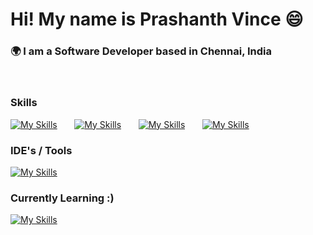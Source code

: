 
Hi! My name is Prashanth Vince 😄
========================================================================================================================================

 ### 🌍 I am a Software Developer based in Chennai, India
<br/>

### Skills
[![My Skills](https://skillicons.dev/icons?i=html,css,bootstrap)](https://skillicons.dev) &nbsp;&nbsp;&nbsp;&nbsp;&nbsp; [![My Skills](https://skillicons.dev/icons?i=js,java)](https://skillicons.dev) &nbsp;&nbsp;&nbsp;&nbsp;&nbsp; [![My Skills](https://skillicons.dev/icons?i=python,selenium)](https://skillicons.dev) &nbsp;&nbsp;&nbsp;&nbsp;&nbsp; [![My Skills](https://skillicons.dev/icons?i=git,github,figma)](https://skillicons.dev) &nbsp;&nbsp;&nbsp;&nbsp;&nbsp;
<br/>
### IDE's / Tools
[![My Skills](https://skillicons.dev/icons?i=eclipse,vscode,idea,codepen)](https://skillicons.dev) &nbsp;&nbsp;&nbsp;&nbsp;&nbsp;
<br/>

### Currently Learning :)
[![My Skills](https://skillicons.dev/icons?i=react,mysql,spring)](https://skillicons.dev) &nbsp;&nbsp;&nbsp;&nbsp;&nbsp;
<!--
### Socials

<div id="badges">
  <a href="https://www.linkedin.com/in/stefan-topalovic-dev/">
    <img src="https://img.shields.io/badge/LinkedIn-blue?style=for-the-badge&logo=linkedin&logoColor=white" alt="LinkedIn Badge"/>
  </a>
</div>
-->
<!--
**PrashanthvinceDev/PrashanthvinceDev** is a ✨ _special_ ✨ repository because its `README.md` (this file) appears on your GitHub profile.

Here are some ideas to get you started:

- 🔭 I’m currently working on ...
- 🌱 I’m currently learning ...
- 👯 I’m looking to collaborate on ...
- 🤔 I’m looking for help with ...
- 💬 Ask me about ...
- 📫 How to reach me: ...
- 😄 Pronouns: ...
- ⚡ Fun fact: ...
-->
